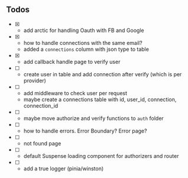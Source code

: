 ## Todos

- [x] - add arctic for handling Oauth with FB and Google
- [x] - how to handle connections with the same email?
  - added a `connections` column with json type to table 
- [x] - add callback handle page to verify user
- [ ] - create user in table and add connection after verify (which is per provider)
- [ ] - add middleware to check user per request
  - maybe create a connections table with id, user_id, connection, connection_id
- [ ] - maybe move authorize and verify functions to `auth` folder


- [ ] - how to handle errors. Error Boundary? Error page?
- [ ] - not found page
- [ ] - default Suspense loading component for authorizers and router

- [ ] - add a true logger (pinia/winston)
